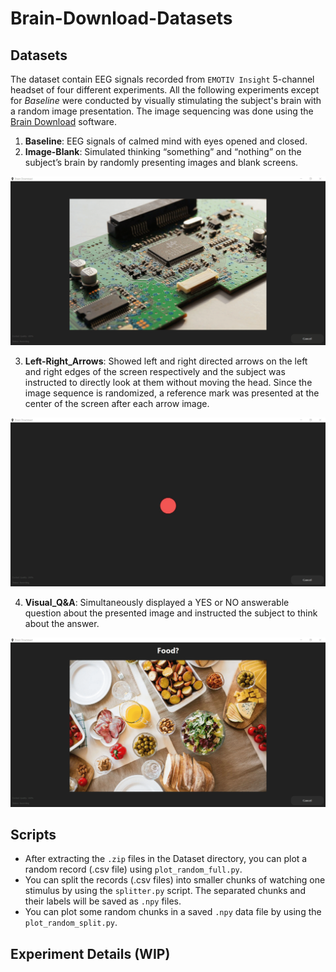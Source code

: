 # Brain-Download-Datasets

## Datasets
The dataset contain EEG signals recorded from `EMOTIV Insight` 5-channel headset of four different experiments. All the following experiments except for *Baseline* were conducted by visually stimulating the subject's brain with a random image presentation. The image sequencing was done using the [Brain Download](https://github.com/LKbrilliant/Brain-Download) software. 

1. **Baseline**: EEG signals of calmed mind with eyes opened and closed.
2. **Image-Blank**: Simulated thinking “something” and “nothing” on the subject’s brain by randomly presenting images and blank screens.

<p align="center">
  <img src="Media/Image-Blank.gif" alt="Image-Blank" width="800"/>
</p>

3. **Left-Right_Arrows**: Showed left and right directed arrows on the left and right edges of the screen respectively and the subject was instructed to directly look at them without moving the head. Since the image sequence is randomized, a reference mark was presented at the center of the screen after each arrow image.

<p align="center">
<img src="Media/Left-Right.gif" alt="Left-Right_Arrows" width="800"/>
</p>

4. **Visual_Q&A**: Simultaneously displayed a YES or NO answerable question about the presented image and instructed the subject to think about the answer.

<p align="center">
<img src="Media/Yes-No.gif" alt="Visual_Q&A" width="800"/>
</p>

## Scripts
- After extracting the `.zip` files in the Dataset directory, you can plot a random record (.csv file) using `plot_random_full.py`.
- You can split the records (.csv files) into smaller chunks of watching one stimulus by using the `splitter.py` script. The separated chunks and their labels will be saved as `.npy` files. 
- You can plot some random chunks in a saved `.npy` data file by using the `plot_random_split.py`.

## Experiment Details (WIP)
